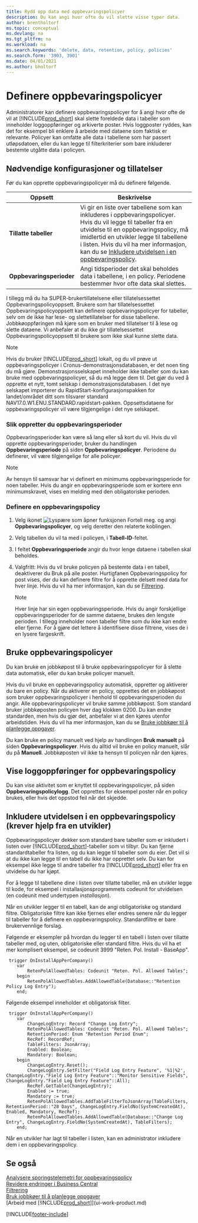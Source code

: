 ```yaml
---
title: Rydd opp data med oppbevaringspolicyer
description: Du kan angi hvor ofte du vil slette visse typer data.
author: brentholtorf
ms.topic: conceptual
ms.devlang: na
ms.tgt_pltfrm: na
ms.workload: na
ms.search.keywords: 'delete, data, retention, policy, policies'
ms.search.form: '3903, 3901'
ms.date: 04/01/2021
ms.author: bholtorf
---
```

# <a name="define-retention-policies"></a>Definere oppbevaringspolicyer
Administratorer kan definere oppbevaringspolicyer for å angi hvor ofte de vil at [!INCLUDE[prod_short](includes/prod_short.md)] skal slette foreldede data i tabeller som inneholder loggoppføringer og arkiverte poster. Hvis loggposter ryddes, kan det for eksempel bli enklere å arbeide med dataene som faktisk er relevante. Policyer kan omfatte alle data i tabellene som har passert utløpsdatoen, eller du kan legge til filterkriterier som bare inkluderer bestemte utgåtte data i policyen. 

## <a name="required-setups-and-permissions"></a>Nødvendige konfigurasjoner og tillatelser
Før du kan opprette oppbevaringspolicyer må du definere følgende.

|Oppsett  |Beskrivelse  |
|---------|---------|
|**Tillatte tabeller**     |Vi gir en liste over tabellene som kan inkluderes i oppbevaringspolicyer. Hvis du vil legge til tabeller fra en utvidelse til en oppbevaringspolicy, må imidlertid en utvikler legge til tabellene i listen. Hvis du vil ha mer informasjon, kan du se [Inkludere utvidelsen i en oppbevaringspolicy](admin-data-retention-policies.md#including-your-extension-in-a-retention-policy-requires-help-from-a-developer).          |
|**Oppbevaringsperioder**     |Angi tidsperioder det skal beholdes data i tabellene, i en policy. Periodene bestemmer hvor ofte data skal slettes.         |

I tillegg må du ha SUPER-brukertillatelsene eller tillatelsessettet Oppbevaringspolicyoppsett. Brukere som har tillatelsessettet Oppbevaringspolicyoppsett kan definere oppbevaringspolicyer for tabeller, selv om de ikke har lese- og slettetillatelser for disse tabellene. Jobbkøoppføringen må kjøre som en bruker med tillatelser til å lese og slette dataene. Vi anbefaler at du ikke gir tillatelsessettet Oppbevaringspolicyoppsett til brukere som ikke skal kunne slette data.

> [!NOTE]
> Hvis du bruker [!INCLUDE[prod_short](includes/prod_short.md)] lokalt, og du vil prøve ut oppbevaringspolicyer i Cronus-demonstrasjonsdatabasen, er det noen ting du må gjøre. Demonstrasjonsselskapet inneholder ikke tabeller som du kan bruke med oppbevaringspolicyer, så du må legge dem til. Det gjør du ved å opprette et nytt, tomt selskap i demonstrasjonsdatabasen. I det nye selskapet importerer du RapidStart-konfigurasjonspakken for landet/området ditt som tilsvarer standard NAV17.0.W1.ENU.STANDARD.rapidstart-pakken. Oppsettsdataene for oppbevaringspolicyer vil være tilgjengelige i det nye selskapet.

### <a name="to-create-retention-periods"></a>Slik oppretter du oppbevaringsperioder
Oppbevaringsperioder kan være så lang eller så kort du vil. Hvis du vil opprette oppbevaringsperioder, bruker du handlingen **Oppbevaringsperiode** på siden **Oppbevaringspolicyer**. Periodene du definerer, vil være tilgjengelige for alle policyer.

> [!NOTE]
> Av hensyn til samsvar har vi definert en minimums oppbevaringsperiode for noen tabeller. Hvis du angir en oppbevaringsperiode som er kortere enn minimumskravet, vises en melding med den obligatoriske perioden.

### <a name="set-up-a-retention-policy"></a>Definere en oppbevaringspolicy
1. Velg ikonet ![Lyspære som åpner funksjonen Fortell meg.](media/ui-search/search_small.png "Fortell hva du vil gjøre") og angi **Oppbevaringspolicyer**, og velg deretter den relaterte koblingen.
2. Velg tabellen du vil ta med i policyen, i **Tabell-ID**-feltet.
3. I feltet **Oppbevaringsperiode** angir du hvor lenge dataene i tabellen skal beholdes.
4. Valgfritt: Hvis du vil bruke policyen på bestemte data i en tabell, deaktiverer du Bruk på alle poster. Hurtigfanen Oppbevaringspolicy for post vises, der du kan definere filtre for å opprette delsett med data for hver linje. Hvis du vil ha mer informasjon, kan du se [Filtrering](ui-enter-criteria-filters.md#filtering).

   > [!NOTE]
   > Hver linje har sin egen oppbevaringsperiode. Hvis du angir forskjellige oppbevaringsperioder for de samme dataene, brukes den lengste perioden. I tillegg inneholder noen tabeller filtre som du ikke kan endre eller fjerne. For å gjøre det lettere å identifisere disse filtrene, vises de i en lysere fargeskrift.

## <a name="applying-retention-policies"></a>Bruke oppbevaringspolicyer
Du kan bruke en jobbkøpost til å bruke oppbevaringspolicyer for å slette data automatisk, eller du kan bruke policyer manuelt.

Hvis du vil bruke en oppbevaringspolicy automatisk, oppretter og aktiverer du bare en policy. Når du aktiverer en policy, opprettes det en jobbkøpost som bruker oppbevaringspolicyer i henhold til oppbevaringsperioden du angir. Alle oppbevaringspolicyer vil bruke samme jobbkøpost. Som standard bruker jobbkøposten policyen hver dag klokken 0200. Du kan endre standarden, men hvis du gjør det, anbefaler vi at den kjøres utenfor arbeidstiden. Hvis du vil ha mer informasjon, kan du se [Bruke jobbkøer til å planlegge oppgaver](admin-job-queues-schedule-tasks.md). 

Du kan bruke en policy manuelt ved hjelp av handlingen **Bruk manuelt** på siden **Oppbevaringspolicyer**. Hvis du alltid vil bruke en policy manuelt, slår du på **Manuell**. Jobbkøposten vil ikke ta hensyn til policyen når den kjøres.

## <a name="viewing-retention-policy-log-entries"></a>Vise loggoppføringer for oppbevaringspolicy
Du kan vise aktivitet som er knyttet til oppbevaringspolicyer, på siden **Oppbevaringspolicylogg**. Det opprettes for eksempel poster når en policy brukes, eller hvis det oppstod feil når det skjedde. 

## <a name="including-your-extension-in-a-retention-policy-requires-help-from-a-developer"></a>Inkludere utvidelsen i en oppbevaringspolicy (krever hjelp fra en utvikler)
Oppbevaringspolicyer dekker som standard bare tabeller som er inkludert i listen over [!INCLUDE[prod_short](includes/prod_short.md)]-tabeller som vi tilbyr. Du kan fjerne standardtabeller fra listen, og du kan legge til tabeller som du eier. Det vil si at du ikke kan legge til en tabell du ikke har opprettet selv. Du kan for eksempel ikke legge til andre tabeller fra [!INCLUDE[prod_short](includes/prod_short.md)] eller fra en utvidelse du har kjøpt.

For å legge til tabellene dine i listen over tillatte tabeller, må en utvikler legge til kode, for eksempel i installasjonsprogrammets codeunit for utvidelsen (en codeunit med undertypen *installasjon*). 

Når en utvikler legger til en tabell, kan de angi obligatoriske og standard filtre. Obligatoriske filtre kan ikke fjernes eller endres senere når du legger til tabeller for å definere en oppbevaringspolicy. Standardfiltre er bare brukervennlige forslag.

Følgende er eksempler på hvordan du legger til en tabell i listen over tillatte tabeller med, og uten, obligatoriske eller standard filtre. Hvis du vil ha et mer komplisert eksempel, se codeunit 3999 "Reten. Pol. Install - BaseApp". 

```al
 trigger OnInstallAppPerCompany()
    var
        RetenPolAllowedTables: Codeunit "Reten. Pol. Allowed Tables";
    begin
        RetenPolAllowedTables.AddAllowedTable(Database::"Retention Policy Log Entry");
    end;
```

Følgende eksempel inneholder et obligatorisk filter.

```al
 trigger OnInstallAppPerCompany()
    var
        ChangeLogEntry: Record "Change Log Entry";
        RetenPolAllowedTables: Codeunit "Reten. Pol. Allowed Tables";
        RetentionPeriod: Enum "Retention Period Enum";
        RecRef: RecordRef;
        TableFilters: JsonArray;
        Enabled: Boolean;
        Mandatory: Boolean;
    begin
        ChangeLogEntry.Reset();
        ChangeLogEntry.SetFilter("Field Log Entry Feature", '%1|%2', ChangeLogEntry."Field Log Entry Feature"::"Monitor Sensitive Fields", ChangeLogEntry."Field Log Entry Feature"::All);
        RecRef.GetTable(ChangeLogEntry);
        Enabled := true;
        Mandatory := true;
        RetenPolAllowedTables.AddTableFilterToJsonArray(TableFilters, RetentionPeriod::"28 Days", ChangeLogEntry.FieldNo(SystemCreatedAt), Enabled, Mandatory, RecRef);
        RetenPolAllowedTables.AddAllowedTable(Database::"Change Log Entry", ChangeLogEntry.FieldNo(SystemCreatedAt), TableFilters);
    end;
```

Når en utvikler har lagt til tabeller i listen, kan en administrator inkludere dem i en oppbevaringspolicy. 

## <a name="see-also"></a>Se også

[Analysere sporingstelemetri for oppbevaringspolicy](/dynamics365/business-central/dev-itpro/administration/telemetry-retention-policy-trace)  
[Revidere endringer i Business Central](across-log-changes.md)  
[Filtrering](ui-enter-criteria-filters.md#filtering)  
[Bruk jobbkøer til å planlegge oppgaver](admin-job-queues-schedule-tasks.md)  
[Arbeid med [!INCLUDE[prod_short](includes/prod_short.md)]](ui-work-product.md)  

[!INCLUDE[footer-include](includes/footer-banner.md)]
